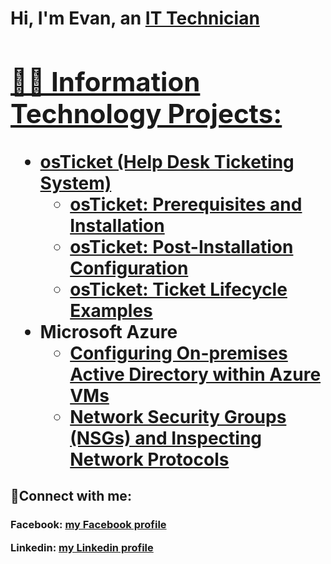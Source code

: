 <h1>Hi, I'm Evan, an <a href="https://linkedin.com/in/Evan">IT Technician

<h2>👨‍💻 Information Technology Projects:</h2>

- <b>osTicket (Help Desk Ticketing System)</b>
  - [osTicket: Prerequisites and Installation](https://github.com/evanmontalvo/osticket-prereqs)
  - [osTicket: Post-Installation Configuration](https://github.com/evanmontalvo/post-install-config)
  - [osTicket: Ticket Lifecycle Examples](https://github.com/evanmontalvo/ticket-lifecycle)
- <b>Microsoft Azure</b>
  - [Configuring On-premises Active Directory within Azure VMs](https://github.com/evanmontalvo/configure-ad)
  - [Network Security Groups (NSGs) and Inspecting Network Protocols](https://github.com/evanmontalvo/azure-network-protocols)

<h2>🤳Connect with me:</h2>

<h3>

Facebook: [my Facebook profile](https://www.facebook.com/briscocountyjunior)
  
Linkedin: [my Linkedin profile](https://www.linkedin.com/in/evan-montalvo-86604626a/)
